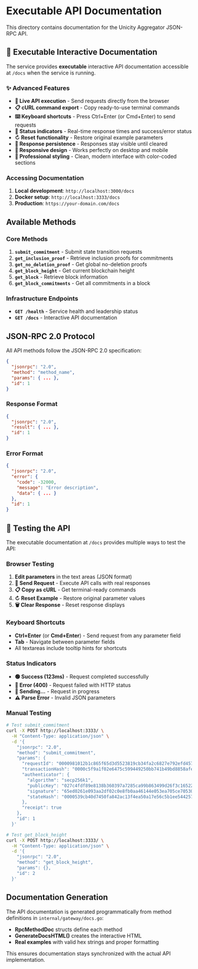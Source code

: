 # Executable API Documentation

This directory contains documentation for the Unicity Aggregator JSON-RPC API.

## 🚀 Executable Interactive Documentation

The service provides **executable** interactive API documentation accessible at `/docs` when the service is running.

### ✨ Advanced Features

- **🚀 Live API execution** - Send requests directly from the browser
- **📋 cURL command export** - Copy ready-to-use terminal commands
- **⌨️ Keyboard shortcuts** - Press Ctrl+Enter (or Cmd+Enter) to send requests
- **🎯 Status indicators** - Real-time response times and success/error status
- **↻ Reset functionality** - Restore original example parameters
- **💾 Response persistence** - Responses stay visible until cleared
- **📱 Responsive design** - Works perfectly on desktop and mobile
- **🎨 Professional styling** - Clean, modern interface with color-coded sections

### Accessing Documentation

1. **Local development**: `http://localhost:3000/docs`
2. **Docker setup**: `http://localhost:3333/docs`
3. **Production**: `https://your-domain.com/docs`

## Available Methods

### Core Methods

1. **`submit_commitment`** - Submit state transition requests
2. **`get_inclusion_proof`** - Retrieve inclusion proofs for commitments
3. **`get_no_deletion_proof`** - Get global no-deletion proofs
4. **`get_block_height`** - Get current blockchain height
5. **`get_block`** - Retrieve block information
6. **`get_block_commitments`** - Get all commitments in a block

### Infrastructure Endpoints

- **`GET /health`** - Service health and leadership status
- **`GET /docs`** - Interactive API documentation

## JSON-RPC 2.0 Protocol

All API methods follow the JSON-RPC 2.0 specification:

```json
{
  "jsonrpc": "2.0",
  "method": "method_name",
  "params": { ... },
  "id": 1
}
```

### Response Format

```json
{
  "jsonrpc": "2.0",
  "result": { ... },
  "id": 1
}
```

### Error Format

```json
{
  "jsonrpc": "2.0",
  "error": {
    "code": -32000,
    "message": "Error description",
    "data": { ... }
  },
  "id": 1
}
```

## 🧪 Testing the API

The executable documentation at `/docs` provides multiple ways to test the API:

### Browser Testing
1. **Edit parameters** in the text areas (JSON format)
2. **🚀 Send Request** - Execute API calls with real responses
3. **📋 Copy as cURL** - Get terminal-ready commands
4. **↻ Reset Example** - Restore original parameter values
5. **🗑️ Clear Response** - Reset response displays

### Keyboard Shortcuts
- **Ctrl+Enter** (or **Cmd+Enter**) - Send request from any parameter field
- **Tab** - Navigate between parameter fields
- All textareas include tooltip hints for shortcuts

### Status Indicators
- **🟢 Success (123ms)** - Request completed successfully
- **🔴 Error (400)** - Request failed with HTTP status
- **🔵 Sending...** - Request in progress
- **⚠️ Parse Error** - Invalid JSON parameters

### Manual Testing

```bash
# Test submit_commitment
curl -X POST http://localhost:3333/ \
  -H "Content-Type: application/json" \
  -d '{
    "jsonrpc": "2.0",
    "method": "submit_commitment",
    "params": {
      "requestId": "0000981012b1c865f65d3d5523819cb34fa2c6827e792efd4579b4927144eb243122",
      "transactionHash": "0000c5f9a1f02e6475c599449250bb741b49bd8858afe8a42059ac1522bff47c6297",
      "authenticator": {
        "algorithm": "secp256k1",
        "publicKey": "027c4fdf89e8138b360397a7285ca99b863499d26f3c1652251fcf680f4d64882c",
        "signature": "65ed0261e093aa2df02c0e8fb0aa46144e053ea705ce7053023745b3626c60550b2a5e90eacb93416df116af96872547608a31de1f8ef25dc5a79104e6b69c8d00",
        "stateHash": "0000539cb40d7450fa842ac13f4ea50a17e56c5b1ee544257d46b6ec8bb48a63e647"
      },
      "receipt": true
    },
    "id": 1
  }'

# Test get_block_height  
curl -X POST http://localhost:3333/ \
  -H "Content-Type: application/json" \
  -d '{
    "jsonrpc": "2.0",
    "method": "get_block_height",
    "params": {},
    "id": 2
  }'
```

## Documentation Generation

The API documentation is generated programmatically from method definitions in `internal/gateway/docs.go`:

- **RpcMethodDoc** structs define each method
- **GenerateDocsHTML()** creates the interactive HTML
- **Real examples** with valid hex strings and proper formatting

This ensures documentation stays synchronized with the actual API implementation.